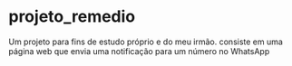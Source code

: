 # projeto_remedio
Um projeto para fins de estudo próprio e do meu irmão. consiste em uma página web que envia uma notificação para um número no WhatsApp
